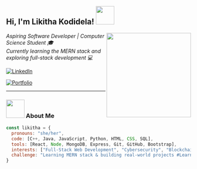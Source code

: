 <h2> Hi, I'm Likitha Kodidela! <img src="https://media.giphy.com/media/mGcNjsfWAjY5AEZNw6/giphy.gif" width="50"></h2>
<img align='right' src="https://media.giphy.com/media/ieyl9zmCjO4b4t6qoY/giphy.gif" width="230">

<p><em>Aspiring Software Developer | Computer Science Student 🎓 <br>
Currently learning the MERN stack and exploring full-stack development 💻
</em></p>

<!-- LinkedIn badge -->
[![LinkedIn](https://img.shields.io/badge/-LinkedIn-blue?style=flat-square&logo=LinkedIn&logoColor=white&link=https://www.linkedin.com/in/likitha-kodidela/)](https://www.linkedin.com/in/likitha-kodidela/)

<!-- Portfolio -->
[![Portfolio](https://img.shields.io/badge/Portfolio-View-brightgreen?style=flat-square&logo=github)](https://likithakodidela.github.io/Portfolio/)

---

### <img src="https://media.giphy.com/media/VgCDAzcKvsR6OM0uWg/giphy.gif" width="50"> About Me

```javascript
const likitha = {
  pronouns: "she/her",
  code: [C++, Java, JavaScript, Python, HTML, CSS, SQL],
  tools: [React, Node, MongoDB, Express, Git, GitHub, Bootstrap],
  interests: ["Full-Stack Web Development", "Cybersecurity", "Blockchain"],
  challenge: "Learning MERN stack & building real-world projects #LearningAndGrowingEveryDay"
}
